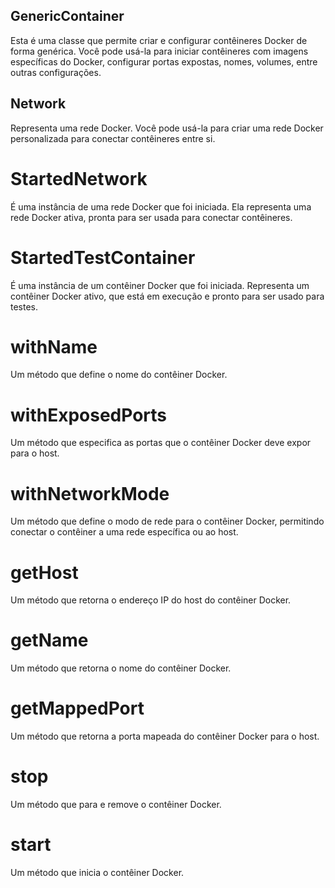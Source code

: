 ## GenericContainer
Esta é uma classe que permite criar e configurar contêineres Docker de forma genérica. Você pode usá-la para iniciar contêineres com imagens específicas do Docker, configurar portas expostas, nomes, volumes, entre outras configurações.

## Network
Representa uma rede Docker. Você pode usá-la para criar uma rede Docker personalizada para conectar contêineres entre si.

# StartedNetwork
É uma instância de uma rede Docker que foi iniciada. Ela representa uma rede Docker ativa, pronta para ser usada para conectar contêineres.

# StartedTestContainer
É uma instância de um contêiner Docker que foi iniciada. Representa um contêiner Docker ativo, que está em execução e pronto para ser usado para testes.

# withName

Um método que define o nome do contêiner Docker.

# withExposedPorts
Um método que especifica as portas que o contêiner Docker deve expor para o host.

# withNetworkMode
Um método que define o modo de rede para o contêiner Docker, permitindo conectar o contêiner a uma rede específica ou ao host.

# getHost
Um método que retorna o endereço IP do host do contêiner Docker.
# getName
Um método que retorna o nome do contêiner Docker.
# getMappedPort
Um método que retorna a porta mapeada do contêiner Docker para o host.

# stop
Um método que para e remove o contêiner Docker.
# start 
Um método que inicia o contêiner Docker.